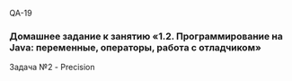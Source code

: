 QA-19
### Домашнее задание к занятию «1.2. Программирование на Java: переменные, операторы, работа с отладчиком»
Задача №2 - Precision